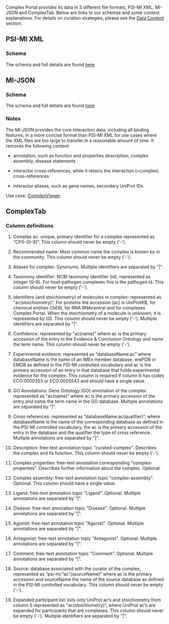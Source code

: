 Complex Portal provides its data in 3 different file formats, PSI-MI XML, MI-JSON and ComplexTab. Below are links to our schemas and some content explanations. For details on curation strategies, please see the [Data Content](https://www.ebi.ac.uk/complexportal/documentation/data_content) section.

## PSI-MI XML

### Schema

The schema and full details are found [here](https://www.psidev.info/mif)

## MI-JSON

### Schema

The schema and full details are found [here](https://github.com/MICommunity/psi-jami/blob/master/jami-interactionviewer-json/schema/mi-json-schema.json)

### Notes

The MI-JSON provides the core interaction data, including all binding features, in a more concise format than PSI-MI XML for use cases where the XML files are too large to transfer in a reasonable amount of time. It removes the following content:

- annotation, such as function and properties description, complex assembly, disease statements

- interactor cross-references, while it retains the interaction (=complex) cross-references

- interactor aliases, such as gene names, secondary UniProt IDs

Use case: [ComplexViewer](https://github.com/MICommunity/ComplexViewer)

## ComplexTab

### Column definitions

1. Complex ac: unique, primary identifier for a complex represented as “CPX-{0-9}”. This column should never be empty ('-').

2. Recommended name: Most common name the complex is known by in the community. This column should never be empty ('-').

3. Aliases for complex: Synonyms. Multiple identifiers are separated by "|".

4. Taxonomy identifier: NCBI taxonomy identifier (id), represented as integer {0-9}. For host-pathogen complexes this is the pathogen id. This column should never be empty ('-').

5. Identifiers (and stoichiometry) of molecules in complex: represented as "ac(stoichiometry)”. For proteins the accession (ac) is UniProtKB, for chemical entities ChEBI, for RNA RNAcentral and for complexes Complex Portal. When the stoichiometry of a molecule is unknown, it is represented by (0). This column should never be empty ('-'). Multiple identifiers are separated by "|".

6. Confidence: represented by "ac(name)" where ac is the primary accession of the entry in the Evidence & Conclusion Ontology and name the term name. This column should never be empty ('-').

7. Experimental evidence: represented as “databaseName:ac” where databaseName is the name of an IMEx member database, wwPDB or EMDB as defined in the  PSI-MI controlled vocabulary and ac is the primary accession of an entry in that database that holds experimental evidence for the complex. This column is required if column 6 has codes ECO:0000353 or ECO:0005543 and should have a single value.

8. GO Annotations: Gene Ontology (GO) annotation of the complex represented as "ac(name)" where ac is the primary accession of the entry and name the term name in the GO database. Multiple annotations are separated by "|".

9. Cross references: represented as “databaseName:ac(qualifier)”, where databaseName is the name of the corresponding database as defined in the PSI-MI controlled vocabulary, the ac is the primary accession of the entry in the database and the qualifier the type of cross reference. Multiple annotations are separated by "|".

10. Description: free-text annotation topic "curated-complex". Describes the complex and its function. This column should never be empty ('-').

11. Complex properties: free-text annotation corresponding "complex-properties". Describes further information about the complex. Optional.

12. Complex assembly: free-text annotation topic "complex-assembly". Optional. This column should have a single value.

13. Ligand: free-text annotation topic "Ligand". Optional. Multiple annotations are separated by "|".

14. Disease: free-text annotation topic "Disease". Optional. Multiple annotations are separated by "|".

15. Agonist: free-text annotation topic "Agonist". Optional. Multiple annotations are separated by "|".

16. Antagonist: free-text annotation topic "Antagonist". Optional. Multiple annotations are separated by "|".

17. Comment: free-text annotation topic "Comment". Optional. Multiple annotations are separated by "|".

18. Source: database associated with the curator of the complex, represented as “psi-mi:”ac”(sourceName)” where ac is the primary accession and sourceName the name of the source database as defined in the PSI-MI controlled vocabulary. This column should never be empty ('-').

19. Expanded participant list: lists only UniProt ac’s and stoichiometry from column 5 represented as "ac(stoichiometry)”, where UniProt ac’s are expanded for participants that are complexes. This column should never be empty ('-'). Multiple identifiers are separated by "|".
